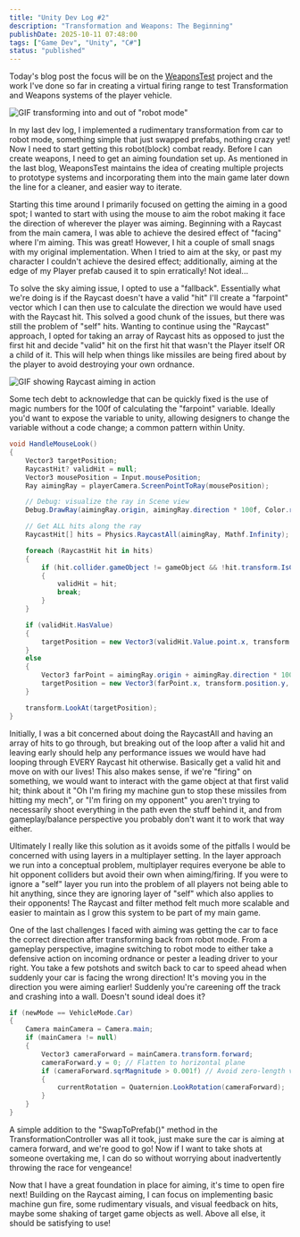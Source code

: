 ```yaml
---
title: "Unity Dev Log #2"
description: "Transformation and Weapons: The Beginning"
publishDate: 2025-10-11 07:48:00
tags: ["Game Dev", "Unity", "C#"]
status: "published"
---
```


Today's blog post the focus will be on the [WeaponsTest](/work/unity/weaponstest) project and the work I've done so far in creating a virtual firing range to test Transformation and Weapons systems of the player vehicle.

![GIF transforming into and out of "robot mode"](/assets/UnityDevLog-1/WeaponsTestTransform.gif)

In my last dev log, I implemented a rudimentary transformation from car to robot mode, something simple that just swapped prefabs, nothing crazy yet! Now I need to start getting this robot(block) combat ready. Before I can create weapons, I need to get an aiming foundation set up. As mentioned in the last blog, WeaponsTest maintains the idea of creating multiple projects to prototype systems and incorporating them into the main game later down the line for a cleaner, and easier way to iterate.

Starting this time around I primarily focused on getting the aiming in a good spot; I wanted to start with using the mouse to aim the robot making it face the direction of wherever the player was aiming. Beginning with a Raycast from the main camera, I was able to achieve the desired effect of "facing" where I'm aiming. This was great! However, I hit a couple of small snags with my original implementation. When I tried to aim at the sky, or past my character I couldn't achieve the desired effect; additionally, aiming at the edge of my Player prefab caused it to spin erratically! Not ideal...

To solve the sky aiming issue, I opted to use a "fallback". Essentially what we're doing is if the Raycast doesn't have a valid "hit" I'll create a "farpoint" vector which I can then use to calculate the direction we would have used with the Raycast hit. This solved a good chunk of the issues, but there was still the problem of "self" hits. Wanting to continue using the "Raycast" approach, I opted for taking an array of Raycast hits as opposed to just the first hit and decide "valid" hit on the first hit that wasn't the Player itself OR a child of it. This will help when things like missiles are being fired about by the player to avoid destroying your own ordnance.

![GIF showing Raycast aiming in action](/assets/UnityDevLog-2/WeaponsTestAiming.gif)

Some tech debt to acknowledge that can be quickly fixed is the use of magic numbers for the 100f of calculating the "farpoint" variable. Ideally you'd want to expose the variable to unity, allowing designers to change the variable without a code change; a common pattern within Unity.

```csharp
void HandleMouseLook()
{
    Vector3 targetPosition;
    RaycastHit? validHit = null;
    Vector3 mousePosition = Input.mousePosition;
    Ray aimingRay = playerCamera.ScreenPointToRay(mousePosition);

    // Debug: visualize the ray in Scene view
    Debug.DrawRay(aimingRay.origin, aimingRay.direction * 100f, Color.red);

    // Get ALL hits along the ray
    RaycastHit[] hits = Physics.RaycastAll(aimingRay, Mathf.Infinity);

    foreach (RaycastHit hit in hits)
    {
        if (hit.collider.gameObject != gameObject && !hit.transform.IsChildOf(transform))
        {
            validHit = hit;
            break;
        }
    }

    if (validHit.HasValue)
    {
        targetPosition = new Vector3(validHit.Value.point.x, transform.position.y, validHit.Value.point.z);
    }
    else
    {
        Vector3 farPoint = aimingRay.origin + aimingRay.direction * 100f;
        targetPosition = new Vector3(farPoint.x, transform.position.y, farPoint.z);
    }

    transform.LookAt(targetPosition);
}
```

Initially, I was a bit concerned about doing the RaycastAll and having an array of hits to go through, but breaking out of the loop after a valid hit and leaving early should help any performance issues we would have had looping through EVERY Raycast hit otherwise. Basically get a valid hit and move on with our lives! This also makes sense, if we're "firing" on something, we would want to interact with the game object at that first valid hit; think about it "Oh I'm firing my machine gun to stop these missiles from hitting my mech", or "I'm firing on my opponent" you aren't trying to necessarily shoot everything in the path even the stuff behind it, and from gameplay/balance perspective you probably don't want it to work that way either. 

Ultimately I really like this solution as it avoids some of the pitfalls I would be concerned with using layers in a multiplayer setting. In the layer approach we run into a conceptual problem, multiplayer requires everyone be able to hit opponent colliders but avoid their own when aiming/firing. If you were to ignore a "self" layer you run into the problem of all players not being able to hit anything, since they are ignoring layer of "self" which also applies to their opponents! The Raycast and filter method felt much more scalable and easier to maintain as I grow this system to be part of my main game.

One of the last challenges I faced with aiming was getting the car to face the correct direction after transforming back from robot mode. From a gameplay perspective, imagine switching to robot mode to either take a defensive action on incoming ordnance or pester a leading driver to your right. You take a few potshots and switch back to car to speed ahead when suddenly your car is facing the wrong direction! It's moving you in the direction you were aiming earlier! Suddenly you're careening off the track and crashing into a wall. Doesn't sound ideal does it?

```csharp
if (newMode == VehicleMode.Car)
{
    Camera mainCamera = Camera.main;
    if (mainCamera != null)
    {
        Vector3 cameraForward = mainCamera.transform.forward;
        cameraForward.y = 0; // Flatten to horizontal plane
        if (cameraForward.sqrMagnitude > 0.001f) // Avoid zero-length vector
        {
            currentRotation = Quaternion.LookRotation(cameraForward);
        }
    }
}
```

A simple addition to the "SwapToPrefab()" method in the TransformationController was all it took, just make sure the car is aiming at camera forward, and we're good to go! Now if I want to take shots at someone overtaking me, I can do so without worrying about inadvertently throwing the race for vengeance!

Now that I have a great foundation in place for aiming, it's time to open fire next! Building on the Raycast aiming, I can focus on implementing basic machine gun fire, some rudimentary visuals, and visual feedback on hits, maybe some shaking of target game objects as well. Above all else, it should be satisfying to use!